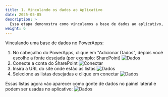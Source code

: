 ```yaml
---
title: 1. Vinculando os dados ao Aplicativo
date: 2025-05-05
description: >
  Essa etapa demonostra como vinculamos a base de dados ao aplicativo, via PowerApps
weight: 6
---
```


Vinculando uma base de dados no PowerApps:

1. No cabeçalho do PowerApps, clique em "Adicionar Dados", depois você escolhe a fonte desejada (por exemplo: SharePoint)
![Dados](../assets/images/AddDados.png)
2. Conecte a conta do SharePoint
![Conectar](../assets/images/AddNovaConexão.png)
3. Insira a URL do site onde estão as listas
![Dados](../assets/images/URL.png)
4. Selecione as listas desejadas e clique em conectar 
![Dados](../assets/images/Listas.png)

Essas listas agora vão aparecer como gonte de dados no painel lateral e podem ser usadas no aplicativo: 
![Dados](../assets/images/DadosApp.png)



<style>
.flow-steps {
  display: flex;
  flex-direction: column;
  gap: 10px;
  margin: 20px 0;
}

.step {
  background-color: #f8f9fa;
  border-left: 4px solid #0078d4;
  padding: 10px 15px;
  border-radius: 0 5px 5px 0;
}

.step h3 {
  margin-top: 0;
  color: #0078d4;
}

.tips {
  display: grid;
  grid-template-columns: repeat(auto-fit, minmax(250px, 1fr));
  gap: 20px;
  margin: 20px 0;
}

.tip {
  background-color: #f0f7ff;
  border-radius: 8px;
  padding: 15px;
  box-shadow: 0 2px 5px rgba(0,0,0,0.1);
}

.tip h3 {
  margin-top: 0;
  color: #0078d4;
}

/* Mermaid diagrams */
.mermaid {
  background-color: white;
  padding: 1em;
  border-radius: 8px;
  box-shadow: 0 2px 4px rgba(0, 0, 0, 0.05);
  margin: 1.5em 0;
  text-align: center;
}

@media (max-width: 768px) {
  .tips {
    grid-template-columns: 1fr;
  }
}